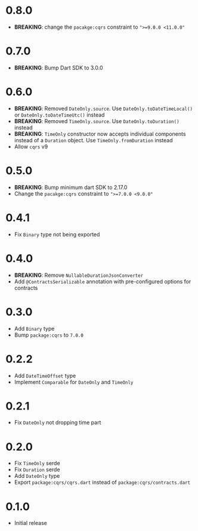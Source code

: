 # 0.8.0

- **BREAKING**: change the `pacakge:cqrs` constraint to `">=9.0.0 <11.0.0"`

# 0.7.0

- **BREAKING**: Bump Dart SDK to 3.0.0

# 0.6.0

- **BREAKING**: Removed `DateOnly.source`. Use `DateOnly.toDateTimeLocal()` or `DateOnly.toDateTimeUtc()` instead
- **BREAKING**: Removed `TimeOnly.source`. Use `DateOnly.toDuration()` instead
- **BREAKING**: `TimeOnly` constructor now accepts individual components instead of a `Duration` object. Use `TimeOnly.fromDuration` instead
- Allow `cqrs` v9

# 0.5.0

- **BREAKING**: Bump minimum dart SDK to 2.17.0
- Change the `pacakge:cqrs` constraint to `">=7.0.0 <9.0.0"`

# 0.4.1

- Fix `Binary` type not being exported

# 0.4.0

- **BREAKING**: Remove `NullableDurationJsonConverter`
- Add `@ContractsSerializable` annotation with pre-configured options for contracts

# 0.3.0

- Add `Binary` type
- Bump `package:cqrs` to `7.0.0`

# 0.2.2

- Add `DateTimeOffset` type
- Implement `Comparable` for `DateOnly` and `TimeOnly`

# 0.2.1

- Fix `DateOnly` not dropping time part

# 0.2.0

- Fix `TimeOnly` serde
- Fix `Duration` serde
- Add `DateOnly` type
- Export `package:cqrs/cqrs.dart` instead of `package:cqrs/contracts.dart`

# 0.1.0

- Initial release

